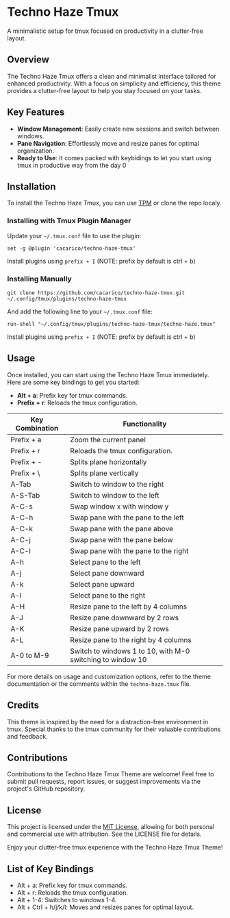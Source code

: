 # Techno Haze Tmux

A minimalistic setup for tmux focused on productivity in a clutter-free layout.

## Overview

The Techno Haze Tmux offers a clean and minimalist interface tailored for enhanced productivity. With a focus on simplicity and efficiency, this theme provides a clutter-free layout to help you stay focused on your tasks.

## Key Features

- **Window Management**: Easily create new sessions and switch between windows.
- **Pane Navigation**: Effortlessly move and resize panes for optimal organization.
- **Ready to Use**: It comes packed with keybidings to let you start using tmux in productive way from the day 0

## Installation
To install the Techno Haze Tmux, you can use [TPM](https://github.com/tmux-plugins/tpm) or clone the repo localy.

### Installing with Tmux Plugin Manager


Update your `~/.tmux.conf` file to use the plugin:

```
set -g @plugin 'cacarico/techno-haze-tmux'
```

Install plugins using `prefix + I` (NOTE: prefix by default is ctrl + b)

### Installing Manually

```
git clone https://github.com/cacarico/techno-haze-tmux.git ~/.config/tmux/plugins/techno-haze-tmux
```

And add the following line to your  `~/.tmux.conf` file:

```
run-shell "~/.config/tmux/plugins/techno-haze-tmux/techno-haze.tmux"
```

Install plugins using `prefix + I` (NOTE: prefix by default is ctrl + b)

## Usage

Once installed, you can start using the Techno Haze Tmux immediately. Here are some key bindings to get you started:

- **Alt + a**: Prefix key for tmux commands.
- **Prefix + r**: Reloads the tmux configuration.

| Key Combination | Functionality                 |
|-----------------|-------------------------------|
| Prefix + a      | Zoom the current panel        |
| Prefix + r      | Reloads the tmux configuration.
| Prefix + -      | Splits plane horizontally
| Prefix + \      | Splits plane vertically
| A-Tab      | Switch to window to the right
| A-S-Tab    | Switch to window to the left                               |
| A-C-s      | Swap window x with window y                                |
| A-C-h      | Swap pane with the pane to the left                        |
| A-C-k      | Swap pane with the pane above                              |
| A-C-j      | Swap pane with the pane below                              |
| A-C-l      | Swap pane with the pane to the right                       |
| A-h        | Select pane to the left                                    |
| A-j        | Select pane downward                                       |
| A-k        | Select pane upward                                         |
| A-l        | Select pane to the right                                   |
| A-H        | Resize pane to the left by 4 columns                       |
| A-J        | Resize pane downward by 2 rows                             |
| A-K        | Resize pane upward by 2 rows                               |
| A-L        | Resize pane to the right by 4 columns                      |
| A-0 to M-9 | Switch to windows 1 to 10, with M-0 switching to window 10 |

For more details on usage and customization options, refer to the theme documentation or the comments within the `techno-haze.tmux` file.

## Credits

This theme is inspired by the need for a distraction-free environment in tmux. Special thanks to the tmux community for their valuable contributions and feedback.

## Contributions

Contributions to the Techno Haze Tmux Theme are welcome! Feel free to submit pull requests, report issues, or suggest improvements via the project's GitHub repository.

## License

This project is licensed under the [MIT License](LICENSE), allowing for both personal and commercial use with attribution. See the LICENSE file for details.

Enjoy your clutter-free tmux experience with the Techno Haze Tmux Theme!

## List of Key Bindings

- Alt + a: Prefix key for tmux commands.
- Alt + r: Reloads the tmux configuration.
- Alt + 1-4: Switches to windows 1-4.
- Alt + Ctrl + h/j/k/l: Moves and resizes panes for optimal layout.

